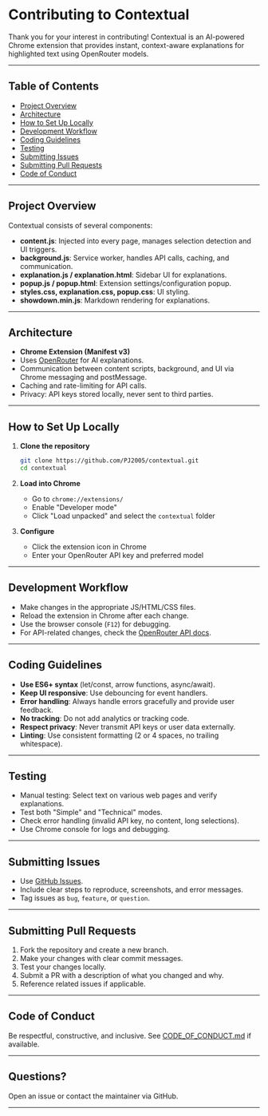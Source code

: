 # Contributing to Contextual

Thank you for your interest in contributing! Contextual is an AI-powered Chrome extension that provides instant, context-aware explanations for highlighted text using OpenRouter models.

---

## Table of Contents

- [Project Overview](#project-overview)
- [Architecture](#architecture)
- [How to Set Up Locally](#how-to-set-up-locally)
- [Development Workflow](#development-workflow)
- [Coding Guidelines](#coding-guidelines)
- [Testing](#testing)
- [Submitting Issues](#submitting-issues)
- [Submitting Pull Requests](#submitting-pull-requests)
- [Code of Conduct](#code-of-conduct)

---

## Project Overview

Contextual consists of several components:

- **content.js**: Injected into every page, manages selection detection and UI triggers.
- **background.js**: Service worker, handles API calls, caching, and communication.
- **explanation.js / explanation.html**: Sidebar UI for explanations.
- **popup.js / popup.html**: Extension settings/configuration popup.
- **styles.css, explanation.css, popup.css**: UI styling.
- **showdown.min.js**: Markdown rendering for explanations.

---

## Architecture

- **Chrome Extension (Manifest v3)**
- Uses [OpenRouter](https://openrouter.ai/) for AI explanations.
- Communication between content scripts, background, and UI via Chrome messaging and postMessage.
- Caching and rate-limiting for API calls.
- Privacy: API keys stored locally, never sent to third parties.

---

## How to Set Up Locally

1. **Clone the repository**
   ```bash
   git clone https://github.com/PJ2005/contextual.git
   cd contextual
   ```

2. **Load into Chrome**
   - Go to `chrome://extensions/`
   - Enable "Developer mode"
   - Click "Load unpacked" and select the `contextual` folder

3. **Configure**
   - Click the extension icon in Chrome
   - Enter your OpenRouter API key and preferred model

---

## Development Workflow

- Make changes in the appropriate JS/HTML/CSS files.
- Reload the extension in Chrome after each change.
- Use the browser console (`F12`) for debugging.
- For API-related changes, check the [OpenRouter API docs](https://openrouter.ai/docs).

---

## Coding Guidelines

- **Use ES6+ syntax** (let/const, arrow functions, async/await).
- **Keep UI responsive**: Use debouncing for event handlers.
- **Error handling**: Always handle errors gracefully and provide user feedback.
- **No tracking**: Do not add analytics or tracking code.
- **Respect privacy**: Never transmit API keys or user data externally.
- **Linting**: Use consistent formatting (2 or 4 spaces, no trailing whitespace).

---

## Testing

- Manual testing: Select text on various web pages and verify explanations.
- Test both "Simple" and "Technical" modes.
- Check error handling (invalid API key, no content, long selections).
- Use Chrome console for logs and debugging.

---

## Submitting Issues

- Use [GitHub Issues](https://github.com/PJ2005/contextual/issues).
- Include clear steps to reproduce, screenshots, and error messages.
- Tag issues as `bug`, `feature`, or `question`.

---

## Submitting Pull Requests

1. Fork the repository and create a new branch.
2. Make your changes with clear commit messages.
3. Test your changes locally.
4. Submit a PR with a description of what you changed and why.
5. Reference related issues if applicable.

---

## Code of Conduct

Be respectful, constructive, and inclusive. See [CODE_OF_CONDUCT.md](CODE_OF_CONDUCT.md) if available.

---

## Questions?

Open an issue or contact the maintainer via GitHub.

---
